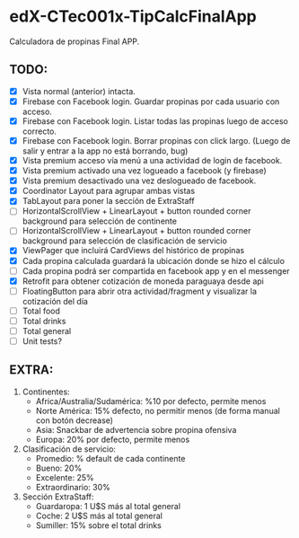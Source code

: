 # edX-CTec001x-TipCalcFinalApp
Calculadora de propinas Final APP.

## TODO:
- [x] Vista normal (anterior) intacta.
- [x] Firebase con Facebook login. Guardar propinas por cada usuario con acceso.
- [x] Firebase con Facebook login. Listar todas las propinas luego de acceso correcto.
- [x] Firebase con Facebook login. Borrar propinas con click largo. (Luego de salir y entrar a la app no está borrando, bug)
- [x] Vista premium acceso vía menú a una actividad de login de facebook.
- [x] Vista premium activado una vez logueado a facebook (y firebase)
- [x] Vista premium desactivado una vez deslogueado de facebook.
- [x] Coordinator Layout para agrupar ambas vistas
- [x] TabLayout para poner la sección de ExtraStaff
- [ ] HorizontalScrollView + LinearLayout + button rounded corner background para selección de continente
- [ ] HorizontalScrollView + LinearLayout + button rounded corner background para selección de clasificación de servicio
- [x] ViewPager que incluirá CardViews del histórico de propinas
- [x] Cada propina calculada guardará la ubicación donde se hizo el cálculo
- [ ] Cada propina podrá ser compartida en facebook app y en el messenger
- [x] Retrofit para obtener cotización de moneda paraguaya desde api
- [ ] FloatingButton para abrir otra actividad/fragment y visualizar la cotización del día
- [ ] Total food
- [ ] Total drinks
- [ ] Total general
- [ ] Unit tests?

## EXTRA:
1. Continentes:
    * Africa/Australia/Sudamérica: %10 por defecto, permite menos
    * Norte América: 15% defecto, no permitir menos (de forma manual con botón decrease)
    * Asia: Snackbar de advertencia sobre propina ofensiva
    * Europa: 20% por defecto, permite menos
2. Clasificación de servicio:
    * Promedio: % default de cada continente
    * Bueno: 20%
    * Excelente: 25%
    * Extraordinario: 30%
3. Sección ExtraStaff:
    * Guardaropa: 1 U$S más al total general
    * Coche: 2 U$S más al total general
    * Sumiller: 15% sobre el total drinks